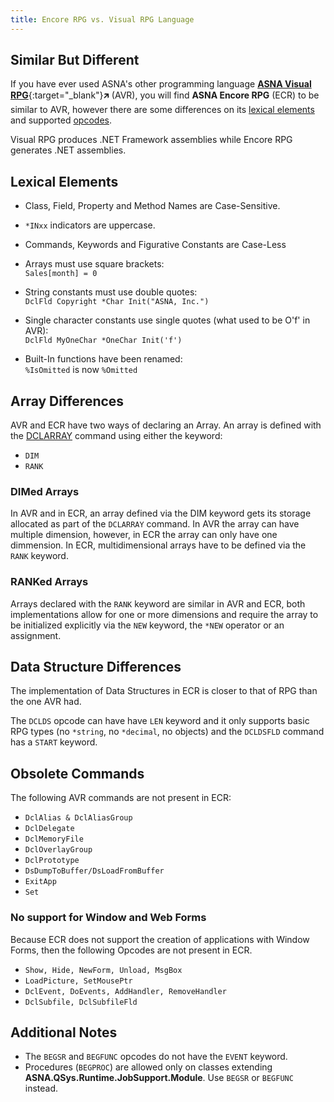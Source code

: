```yaml
---
title: Encore RPG vs. Visual RPG Language
---
```


## Similar But Different

If you have ever used ASNA's other programming language [**ASNA Visual RPG**](//docs.asna.com/documentation/Help170/AVRRuntime/_HTML/Welcome.htm){:target="_blank"}&#x1F875; (AVR), you will find **ASNA Encore RPG** (ECR) to be similar to AVR, however there are some differences on its [lexical elements](#lexical-elements) and supported [opcodes](#opcodes-and-keywords).

Visual RPG produces .NET Framework assemblies while Encore RPG generates .NET assemblies.


## Lexical Elements

 + Class, Field, Property and Method Names are Case-Sensitive.

 + `*INxx` indicators are uppercase.

 + Commands, Keywords and Figurative Constants are Case-Less

 + Arrays must use square brackets:  
     `Sales[month] = 0`

 + String constants must use double quotes:  
      `DclFld Copyright *Char Init("ASNA, Inc.")`

 + Single character constants use single quotes (what used to be O'f' in AVR):   
       `DclFld MyOneChar *OneChar Init('f')`

 + Built-In functions have been renamed:   
       `%IsOmitted` is now `%Omitted`

## Array  Differences
AVR and ECR have two ways of declaring an Array. An array is defined with the [DCLARRAY](/dox/DCLARRAY.html) command using either the keyword:
 - `DIM`
 - `RANK`

### DIMed Arrays
In AVR and in ECR, an array defined via the DIM keyword gets its storage allocated as part of the `DCLARRAY` command. In AVR the array can have multiple dimension, however, in ECR the array can only have one dimmension. In ECR, multidimensional arrays have to be defined via the `RANK` keyword.

### RANKed Arrays
Arrays declared with the `RANK` keyword are similar in AVR and ECR, both implementations allow for one or more dimensions and require the array to be initialized explicitly via the `NEW` keyword, the `*NEW` operator or an assignment.

## Data Structure Differences
The implementation of Data Structures in ECR is closer to that of RPG than the one AVR had.

The `DCLDS` opcode can have have `LEN` keyword and it only supports basic RPG types (no `*string`, no `*decimal`, no objects) and the `DCLDSFLD` command has a `START` keyword.

## Obsolete Commands
 The following AVR commands are not present in ECR:
 + `DclAlias & DclAliasGroup`
 + `DclDelegate`
 + `DclMemoryFile`
 + `DclOverlayGroup`
 + `DclPrototype`
 + `DsDumpToBuffer/DsLoadFromBuffer`
 + `ExitApp`
 + `Set`

### No support for Window and Web Forms
Because ECR does not support the creation of applications with Window Forms, then the following Opcodes are not present in ECR.

 + `Show, Hide, NewForm, Unload, MsgBox`
 + `LoadPicture, SetMousePtr`
 + `DclEvent, DoEvents, AddHandler, RemoveHandler`
 + `DclSubfile, DclSubfileFld`

## Additional Notes
 + The `BEGSR` and `BEGFUNC` opcodes do not have the `EVENT` keyword.
 + Procedures (`BEGPROC`) are allowed only on classes extending **ASNA.QSys.Runtime.JobSupport.Module**. Use `BEGSR` or `BEGFUNC` instead.
